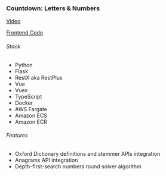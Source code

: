 ### Countdown: Letters & Numbers


[Video](https://youtu.be/Bc0HKT3ybjA)


[Frontend Code](https://github.com/eozgit/countdown-frontend)


###### Stack
-   Python
-   Flask
-   RestX aka RestPlus
-   Vue
-   Vuex
-   TypeScript
-   Docker
-   AWS Fargate
-   Amazon ECS
-   Amazon ECR


###### Features
-   Oxford Dictionary definitions and stemmer APIs integration
-   Anagrams API integration
-   Depth-first-search numbers round solver algorithm
